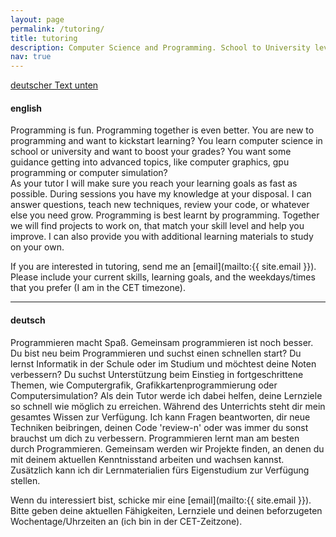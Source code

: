```yaml
---
layout: page
permalink: /tutoring/
title: tutoring
description: Computer Science and Programming. School to University level.
nav: true
---
```


<a href="#german" class="hide-if-scrollbar">deutscher Text unten</a>
#### english
Programming is fun. Programming together is even better. You are new to programming and want to kickstart learning? 
You learn computer science in school or university and want to boost your grades? 
You want some guidance getting into advanced topics, like computer graphics, gpu programming or computer simulation?  
As your tutor I will make sure you reach your learning goals as fast as possible. During sessions you have my knowledge at your disposal. 
I can answer questions, teach new techniques, review your code, or whatever else you need grow. Programming is best learnt by programming. 
Together we will find projects to work on, that match your skill level and help you improve. 
I can also provide you with additional learning materials to study on your own.     

If you are interested in tutoring, send me an [email](mailto:{{ site.email }}). Please include your current skills, learning goals, and the weekdays/times that you prefer (I am in the CET timezone).  

---
<a name="german"></a>
#### deutsch
Programmieren macht Spaß. Gemeinsam programmieren ist noch besser.
Du bist neu beim Programmieren und suchst einen schnellen start?
Du lernst Informatik in der Schule oder im Studium und möchtest deine Noten verbessern?
Du suchst Unterstützung beim Einstieg in fortgeschrittene Themen, wie Computergrafik, Grafikkartenprogrammierung oder Computersimulation?
Als dein Tutor werde ich dabei helfen, deine Lernziele so schnell wie möglich zu erreichen. Während des Unterrichts steht dir mein gesamtes Wissen zur Verfügung.
Ich kann Fragen beantworten, dir neue Techniken beibringen, deinen Code 'review-n' oder was immer du sonst brauchst um dich zu verbessern.
Programmieren lernt man am besten durch Programmieren.
Gemeinsam werden wir Projekte finden, an denen du mit deinem aktuellen Kenntnisstand arbeiten und wachsen kannst.
Zusätzlich kann ich dir Lernmaterialien fürs Eigenstudium zur Verfügung stellen.

Wenn du interessiert bist, schicke mir eine [email](mailto:{{ site.email }}). Bitte geben deine aktuellen Fähigkeiten, Lernziele und deinen beforzugeten Wochentage/Uhrzeiten an (ich bin in der CET-Zeitzone).
